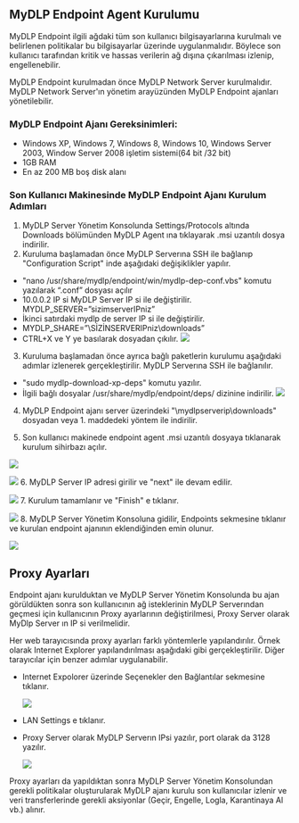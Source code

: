 ## MyDLP Endpoint Agent Kurulumu

MyDLP Endpoint ilgili ağdaki tüm son kullanıcı bilgisayarlarına kurulmalı ve belirlenen politikalar bu bilgisayarlar üzerinde uygulanmalıdır. Böylece son kullanıcı tarafından kritik ve hassas verilerin ağ dışına çıkarılması izlenip, engellenebilir.

MyDLP Endpoint kurulmadan önce MyDLP Network Server kurulmalıdır. MyDLP Network Server'ın yönetim arayüzünden MyDLP Endpoint ajanları yönetilebilir. 

### MyDLP Endpoint Ajanı Gereksinimleri:
* Windows XP, Windows 7, Windows 8, Windows 10, Windows Server 2003, Window Server 2008 işletim sistemi(64 bit /32 bit)
* 1GB RAM
* En az 200 MB boş disk alanı 

### Son Kullanıcı Makinesinde MyDLP Endpoint Ajanı Kurulum Adımları
1. MyDLP Server Yönetim Konsolunda Settings/Protocols altında Downloads bölümünden MyDLP Agent ına tıklayarak .msi uzantılı dosya indirilir.
2. Kuruluma başlamadan önce MyDLP Serverına SSH ile bağlanıp "Configuration Script" inde aşağıdaki değişiklikler yapılır.

  * "nano /usr/share/mydlp/endpoint/win/mydlp-dep-conf.vbs" komutu yazılarak “.conf” dosyası açılır
  * 10.0.0.2 IP si MyDLP Server IP si ile değiştirilir.  MYDLP_SERVER=”sizimserverIPniz”
  * İkinci satırdaki mydlp de server IP si ile değiştirilir. 
  * MYDLP_SHARE=”\\SİZİNSERVERIPniz\downloads”
  * CTRL+X ve Y ye basılarak dosyadan çıkılır. 
![](https://cloud.githubusercontent.com/assets/20702065/17469949/cd30496a-5d40-11e6-9bd1-f6713d25ce35.png)
3. Kuruluma başlamadan önce ayrıca bağlı paketlerin kurulumu aşağıdaki adımlar izlenerek gerçekleştirilir.
MyDLP Serverına SSH ile bağlanılır.

  * "sudo mydlp-download-xp-deps" komutu yazılır.
  * İlgili bağlı dosyalar /usr/share/mydlp/endpoint/deps/ dizinine indirilir.
![](https://cloud.githubusercontent.com/assets/20702065/17469950/d04779f2-5d40-11e6-8b40-75c22684e54a.png)

4. MyDLP Endpoint ajanı server üzerindeki "\\mydlpserverip\downloads" dosyadan veya 1. maddedeki yöntem ile indirilir.

5. Son kullanıcı makinede endpoint agent .msi uzantılı dosyaya tıklanarak kurulum sihirbazı açılır.

![](https://cloud.githubusercontent.com/assets/20702065/17460715/d84371e0-5c7a-11e6-9e1b-262a28f2b7d8.png)

![](https://cloud.githubusercontent.com/assets/20702065/17460716/dc2fa6e8-5c7a-11e6-94c7-71eb542529de.png)
6. MyDLP Server IP adresi girilir ve "next" ile devam edilir.

![](https://cloud.githubusercontent.com/assets/20702065/17460717/de8f03de-5c7a-11e6-9a4b-600ddfe5c7ba.png)
7. Kurulum tamamlanır ve "Finish" e tıklanır.

![](https://cloud.githubusercontent.com/assets/20702065/17460723/fb53d6c0-5c7a-11e6-9040-ff4d3a35b8ba.png)
8. MyDLP Server Yönetim Konsoluna gidilir, Endpoints sekmesine tıklanır ve kurulan endpoint ajanının eklendiğinden emin olunur.

![](https://cloud.githubusercontent.com/assets/20702065/17460731/1375fc7e-5c7b-11e6-9795-1ead1fd2943e.png)

## Proxy Ayarları

Endpoint ajanı kurulduktan ve MyDLP Server Yönetim Konsolunda bu ajan görüldükten sonra son kullanıcının ağ isteklerinin MyDLP Serverından geçmesi için kullanıcının Proxy ayarlarının değiştirilmesi, Proxy Server olarak MyDlp Server ın IP si verilmelidir.

Her web tarayıcısında proxy ayarları farklı yöntemlerle yapılandırılır. Örnek olarak Internet Explorer yapılandırılması aşağıdaki gibi gerçekleştirilir. Diğer tarayıcılar için benzer adımlar uygulanabilir.
 * Internet Expolorer üzerinde Seçenekler den Bağlantılar sekmesine tıklanır.
   
   ![](https://cloud.githubusercontent.com/assets/20702065/17460733/1a394df4-5c7b-11e6-80e0-82ae436c0a31.png)
 * LAN Settings e tıklanır.
 * Proxy Server olarak MyDLP Serverın IPsi yazılır, port olarak da 3128 yazılır. 
  
   ![](https://cloud.githubusercontent.com/assets/20702065/17460734/1d063592-5c7b-11e6-9347-a1cbd080889f.png)
 
Proxy ayarları da yapıldıktan sonra MyDLP Server Yönetim Konsolundan gerekli politikalar oluşturularak MyDLP ajanı kurulu son kullanıcılar izlenir ve veri  transferlerinde gerekli aksiyonlar (Geçir, Engelle, Logla, Karantinaya Al vb.) alınır.

